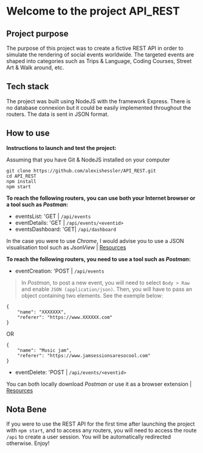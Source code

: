 # Welcome to the project API_REST


## Project purpose
The purpose of this project was to create a fictive REST API in order to simulate the rendering of social events worldwide. The targeted events are shaped into categories such as Trips & Language, Coding Courses, Street Art & Walk around, etc.


## Tech stack
The project was built using NodeJS with the framework Express.
There is no database connexion but it could be easily implemented throughout the routers.
The data is sent in JSON format.


## How to use
**Instructions to launch and test the project:**

Assuming that you have Git & NodeJS installed on your computer

```
git clone https://github.com/alexishessler/API_REST.git
cd API_REST
npm install
npm start
```

**To reach the following routers, you can use both your Internet browser or a tool such as *Postman*:**
-	eventsList: 'GET | `/api/events`
-	eventDetails: 'GET | `/api/events/<eventid>`
-	eventsDashboard: 'GET| `/api/dashboard`

In the case you were to use *Chrome*, I would advise you to use a JSON visualisation tool such as *JsonView* | [Resources](https://chrome.google.com/webstore/detail/jsonview/chklaanhfefbnpoihckbnefhakgolnmc)

**To reach the following routers, you need to use a tool such as *Postman*:**
-	eventCreation: 'POST | `/api/events`
> In *Postman*, to post a new event, you will need to select `Body > Raw` and enable `JSON (application/json)`. Then, you will have to pass an object containing two elements. See the exemple below:
```
{
	"name": "XXXXXXX",
	"referer": "https://www.XXXXXX.com"
}
```
OR
```
{
	"name": "Music jam",
	"referer": "https://www.jamsessionsaresocool.com"
}
```
-	eventDelete: 'POST | `/api/events/<eventid>`

You can both locally download *Postman* or use it as a browser extension | [Resources](https://www.getpostman.com)



## Nota Bene
If you were to use the REST API for the first time after launching the project with `npm start`, and to access any routers, you will need to access the route `/api` to create a user session. You will be automatically redirected otherwise. Enjoy!
